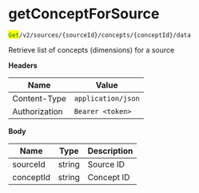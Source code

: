 # getConceptForSource

<mark style="color:green;">`Get`</mark>`/v2/sources/{sourceId}/concepts/{conceptId}/data`

Retrieve list of concepts (dimensions) for a source

**Headers**

| Name          | Value              |
| ------------- | ------------------ |
| Content-Type  | `application/json` |
| Authorization | `Bearer <token>`   |

**Body**

| Name      | Type   | Description |
| --------- | ------ | ----------- |
| sourceId  | string | Source ID   |
| conceptId | string | Concept ID  |
